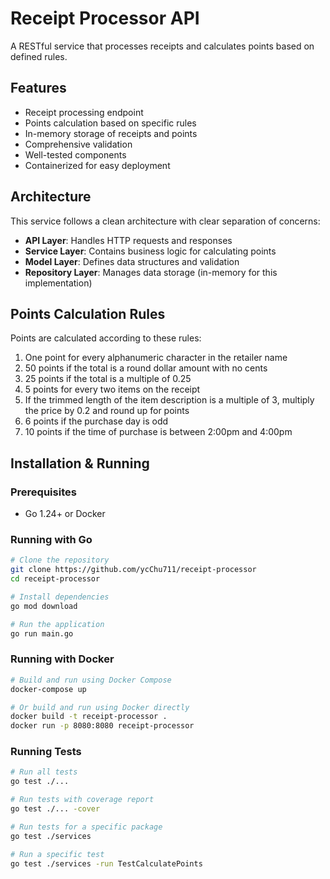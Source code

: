 # Receipt Processor API

A RESTful service that processes receipts and calculates points based on defined rules.

## Features

- Receipt processing endpoint
- Points calculation based on specific rules
- In-memory storage of receipts and points
- Comprehensive validation
- Well-tested components
- Containerized for easy deployment

## Architecture

This service follows a clean architecture with clear separation of concerns:
- **API Layer**: Handles HTTP requests and responses
- **Service Layer**: Contains business logic for calculating points
- **Model Layer**: Defines data structures and validation
- **Repository Layer**: Manages data storage (in-memory for this implementation)

## Points Calculation Rules

Points are calculated according to these rules:
1. One point for every alphanumeric character in the retailer name
2. 50 points if the total is a round dollar amount with no cents
3. 25 points if the total is a multiple of 0.25
4. 5 points for every two items on the receipt
5. If the trimmed length of the item description is a multiple of 3, multiply the price by 0.2 and round up for points
6. 6 points if the purchase day is odd
7. 10 points if the time of purchase is between 2:00pm and 4:00pm

## Installation & Running

### Prerequisites
- Go 1.24+ or Docker

### Running with Go
```bash
# Clone the repository
git clone https://github.com/ycChu711/receipt-processor
cd receipt-processor

# Install dependencies
go mod download

# Run the application
go run main.go
```

### Running with Docker
```bash
# Build and run using Docker Compose
docker-compose up

# Or build and run using Docker directly
docker build -t receipt-processor .
docker run -p 8080:8080 receipt-processor
```

### Running Tests
```bash
# Run all tests
go test ./...

# Run tests with coverage report
go test ./... -cover

# Run tests for a specific package
go test ./services

# Run a specific test
go test ./services -run TestCalculatePoints
```

